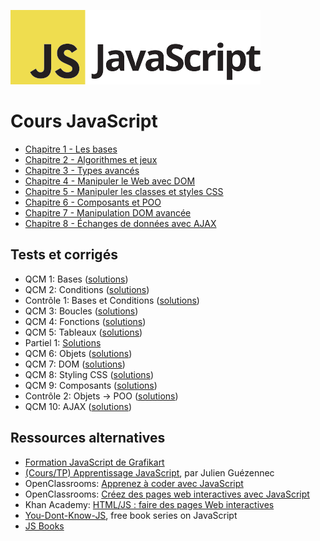 ![Logo JavaScript](js-logo.png)

# Cours JavaScript

- [Chapitre 1 - Les bases](1.md)
- [Chapitre 2 - Algorithmes et jeux](2.md)
- [Chapitre 3 - Types avancés](3.md)
- [Chapitre 4 - Manipuler le Web avec DOM](4.md)
- [Chapitre 5 - Manipuler les classes et styles CSS](5.md)
- [Chapitre 6 - Composants et POO](6.md)
- [Chapitre 7 - Manipulation DOM avancée](7.md)
- [Chapitre 8 - Échanges de données avec AJAX](8.md)

## Tests et corrigés

- QCM 1: Bases ([solutions](qcms/js-test-1-solutions.pdf))
- QCM 2: Conditions ([solutions](qcms/js-test-2-solutions.pdf))
- Contrôle 1: Bases et Conditions ([solutions](qcms/js-controle-1-solutions.pdf))
- QCM 3: Boucles ([solutions](qcms/js-test-3-solutions.pdf))
- QCM 4: Fonctions ([solutions](qcms/js-test-4-solutions.pdf))
- QCM 5: Tableaux ([solutions](qcms/js-test-5-solutions.pdf))
- Partiel 1: [Solutions](qcms/js-partiel-1-solutions.pdf)
- QCM 6: Objets ([solutions](qcms/js-test-6-solutions.pdf))
- QCM 7: DOM ([solutions](qcms/js-test-7-solutions.pdf))
- QCM 8: Styling CSS ([solutions](qcms/js-test-8-solutions.pdf))
- QCM 9: Composants ([solutions](qcms/js-test-9-solutions.pdf))
- Contrôle 2: Objets -> POO ([solutions](qcms/js-controle-2-solutions.pdf))
- QCM 10: AJAX ([solutions](qcms/qcm-10-solutions.pdf))

## Ressources alternatives

- [Formation JavaScript de Grafikart](https://www.grafikart.fr/formations/debuter-javascript)
- [(Cours/TP) Apprentissage JavaScript](https://docs.google.com/document/d/1j9KsH-YtlYuMhmcPRlqtNJ_JdrD2JUiErmwEUTWt23I), par Julien Guézennec
- OpenClassrooms: [Apprenez à coder avec JavaScript](https://openclassrooms.com/courses/apprenez-a-coder-avec-javascript)
- OpenClassrooms: [Créez des pages web interactives avec JavaScript](https://openclassrooms.com/courses/creez-des-pages-web-interactives-avec-javascript)
- Khan Academy: [HTML/JS : faire des pages Web interactives](https://fr.khanacademy.org/computing/computer-programming/html-css-js)
- [You-Dont-Know-JS](https://github.com/getify/You-Dont-Know-JS/), free book series on JavaScript
- [JS Books](http://jsbooks.revolunet.com/)
